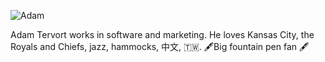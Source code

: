 ---
---
![Adam](/img/adam_400x400.jpg)

Adam Tervort works in software and marketing. He loves Kansas City, the Royals and Chiefs, jazz, hammocks, 中文, 🇹🇼. 🖋Big fountain pen fan 🖋
